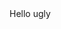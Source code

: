 <html>
  <head>
    <title>Hello World</title>
  </head>  
    <body>
      Hello ugly
    </body> 
</html>  
